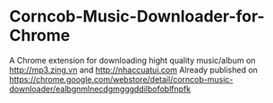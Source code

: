 # Corncob-Music-Downloader-for-Chrome
A Chrome extension for downloading hight quality music/album on http://mp3.zing.vn and http://nhaccuatui.com
Already published on https://chrome.google.com/webstore/detail/corncob-music-downloader/ealbgnmlnecdgmgggddilbofoblfnpfk
